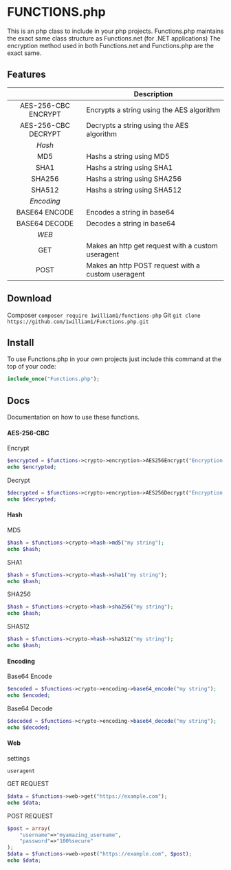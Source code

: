 # FUNCTIONS.php

This is an php class to include in your php projects. Functions.php maintains the exact same class structure as Functions.net (for .NET applications)
The encryption method used in both Functions.net and Functions.php are the exact same.


## Features

|                     | Description                                       |
|:-------------------:|---------------------------------------------------|
| AES-256-CBC ENCRYPT | Encrypts a string using the AES algorithm         |
| AES-256-CBC DECRYPT | Decrypts a string using the AES algorithm         |
| *Hash*              |                                                   |
| MD5                 | Hashs a string using MD5                          |
| SHA1                | Hashs a string using SHA1                         |
| SHA256              | Hashs a string using SHA256                       |
| SHA512              | Hashs a string using SHA512                       |
| *Encoding*          |                                                   |
| BASE64 ENCODE       | Encodes a string in base64                        |
| BASE64 DECODE       | Decodes a string in base64                        |
| *WEB*               |                                                   |
| GET                 | Makes an http get request with a custom useragent |
| POST                | Makes an http POST request with a custom useragent|

## Download

Composer
``composer require 1william1/functions-php``
Git
``git clone https://github.com/1william1/Functions.php.git``

## Install
To use Functions.php in your own projects just include this command at the top of your code:
```php
include_once("Functions.php");
```

## Docs

Documentation on how to use these functions.

#### AES-256-CBC
Encrypt
```php
$encrypted = $functions->crypto->encryption->AES256Encrypt("Encryption key *32 chars only", "IV *32 chars only", "my string to encrypt");
echo $encrypted;
```
Decrypt
```php
$decrypted = $functions->crypto->encryption->AES256Decrypt("Encryption key *32 chars only", "IV *32 chars only", "encrypted string");
echo $decrypted;
```

#### Hash
MD5
```php
$hash = $functions->crypto->hash->md5("my string");
echo $hash;
```
SHA1
```php
$hash = $functions->crypto->hash->sha1("my string");
echo $hash;
```
SHA256
```php
$hash = $functions->crypto->hash->sha256("my string");
echo $hash;
```
SHA512
```php
$hash = $functions->crypto->hash->sha512("my string");
echo $hash;
```

#### Encoding
Base64 Encode
```php
$encoded = $functions->crypto->encoding->base64_encode("my string");
echo $encoded;
```
Base64 Decode
```php
$decoded = $functions->crypto->encoding->base64_decode("my string");
echo $decoded;
```

#### Web
settings
```
useragent
```

GET REQUEST
```php
$data = $functions->web->get("https://example.com");
echo $data;
```
POST REQUEST
```php
$post = array(
    "username"=>"myamazing_username",
    "password"=>"100%secure"
);
$data = $functions->web->post("https://example.com", $post);
echo $data;
```
